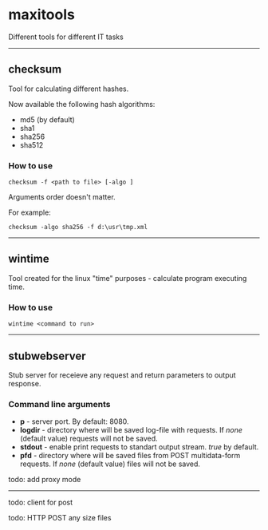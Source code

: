 # maxitools
Different tools for different IT tasks

---
## checksum
Tool for calculating different hashes.

Now available the following hash algorithms:
* md5 (by default)
* sha1
* sha256
* sha512

### How to use
`checksum -f <path to file> [-algo ]`

Arguments order doesn't matter.

For example:

`checksum -algo sha256 -f d:\usr\tmp.xml`

---
## wintime
Tool created for the linux "time" purposes - calculate program executing time.

### How to use
`wintime <command to run>`

---
## stubwebserver
Stub server for receieve any request and return parameters to output response.

### Command line arguments
* **p** - server port. By default: 8080.
* **logdir** - directory where will be saved log-file with requests. If *none* (default value) requests will not be saved.
* **stdout** - enable print requests to standart output stream. *true* by default.
* **pfd** - directory where will be saved files from POST multidata-form requests. If *none* (default value) files will not be saved.

todo: add proxy mode

---
todo: client for post

todo: HTTP POST any size files